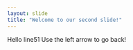 ```yaml
---
layout: slide
title: "Welcome to our second slide!"
---
```

Hello line51
Use the left arrow to go back!
